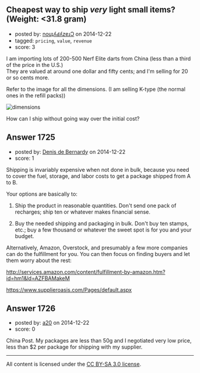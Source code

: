 ## Cheapest way to ship *very* light small items? (Weight: <31.8 gram)

- posted by: [noɥʇʎԀʎzɐɹƆ](https://stackexchange.com/users/1572203/no-z) on 2014-12-22
- tagged: `pricing`, `value`, `revenue`
- score: 3

<p>I am importing lots of 200-500 Nerf Elite darts from China (less than a third of the price in the U.S.)<br>
They are valued at around one dollar and fifty cents; and I'm selling for 20 or so cents more.    </p>

<p>Refer to the image for all the dimensions.
(I am selling K-type (the normal ones in the refill packs)) </p>

<p><img src="https://i.stack.imgur.com/2t6vN.jpg" alt="dimensions"></p>

<p>How can I ship without going way over the initial cost?</p>



## Answer 1725

- posted by: [Denis de Bernardy](https://stackexchange.com/users/182468/denis-de-bernardy) on 2014-12-22
- score: 1

<p>Shipping is invariably expensive when not done in bulk, because you need to cover the fuel, storage, and labor costs to get a package shipped from A to B.</p>

<p>Your options are basically to:</p>

<ol>
<li><p>Ship the product in reasonable quantities. Don't send one pack of recharges; ship ten or whatever makes financial sense.</p></li>
<li><p>Buy the needed shipping and packaging in bulk. Don't buy ten stamps, etc.; buy a few thousand or whatever the sweet spot is for you and your budget.</p></li>
</ol>

<p>Alternatively, Amazon, Overstock, and presumably a few more companies can do the fulfillment for you. You can then focus on finding buyers and let them worry about the rest:</p>

<p><a href="http://services.amazon.com/content/fulfillment-by-amazon.htm?id=hm1&amp;ld=AZFBAMakeM" rel="nofollow">http://services.amazon.com/content/fulfillment-by-amazon.htm?id=hm1&amp;ld=AZFBAMakeM</a></p>

<p><a href="https://www.supplieroasis.com/Pages/default.aspx" rel="nofollow">https://www.supplieroasis.com/Pages/default.aspx</a></p>



## Answer 1726

- posted by: [a20](https://stackexchange.com/users/54595/a20) on 2014-12-22
- score: 0

<p>China Post. My packages are less than 50g and I negotiated very low price, less than $2 per package for shipping with my supplier.</p>




---

All content is licensed under the [CC BY-SA 3.0 license](https://creativecommons.org/licenses/by-sa/3.0/).
